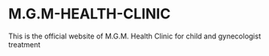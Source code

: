 # M.G.M-HEALTH-CLINIC
This is the official website of M.G.M. Health Clinic for child and gynecologist treatment
